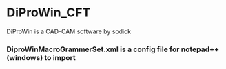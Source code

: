 # DiProWin_CFT
DiProWin is a CAD-CAM software by sodick
### DiproWinMacroGrammerSet.xml is a config file for notepad++(windows) to import
